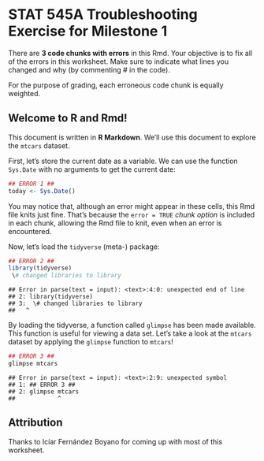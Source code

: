 STAT 545A Troubleshooting Exercise for Milestone 1
================

There are **3 code chunks with errors** in this Rmd. Your objective is
to fix all of the errors in this worksheet. Make sure to indicate what
lines you changed and why (by commenting \# in the code).

For the purpose of grading, each erroneous code chunk is equally
weighted.

## Welcome to R and Rmd!

This document is written in **R Markdown**. We’ll use this document to
explore the `mtcars` dataset.

First, let’s store the current date as a variable. We can use the
function `Sys.Date` with no arguments to get the current date:

<!--- I delete underscore before and after word "today" to resolve the problem --->

``` r
## ERROR 1 ##
today <- Sys.Date()
```

You may notice that, although an error might appear in these cells, this
Rmd file knits just fine. That’s because the `error = TRUE` *chunk
option* is included in each chunk, allowing the Rmd file to knit, even
when an error is encountered.

Now, let’s load the `tidyverse` (meta-) package:

``` r
## ERROR 2 ##
library(tidyverse)
 \# changed libraries to library
```

    ## Error in parse(text = input): <text>:4:0: unexpected end of line
    ## 2: library(tidyverse)
    ## 3:  \# changed libraries to library
    ##   ^

By loading the tidyverse, a function called `glimpse` has been made
available. This function is useful for viewing a data set. Let’s take a
look at the `mtcars` dataset by applying the `glimpse` function to
`mtcars`!

``` r
## ERROR 3 ##
glimpse mtcars
```

    ## Error in parse(text = input): <text>:2:9: unexpected symbol
    ## 1: ## ERROR 3 ##
    ## 2: glimpse mtcars
    ##            ^

## Attribution

Thanks to Icíar Fernández Boyano for coming up with most of this
worksheet.
